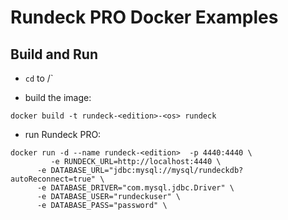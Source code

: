 # Rundeck PRO Docker Examples


## Build and Run

* `cd` to <edition>/<os>`

* build the image: 

```
docker build -t rundeck-<edition>-<os> rundeck
```

* run Rundeck PRO: 

```
docker run -d --name rundeck-<edition>  -p 4440:4440 \
         -e RUNDECK_URL=http://localhost:4440 \
	  -e DATABASE_URL="jdbc:mysql://mysql/rundeckdb?autoReconnect=true" \
	  -e DATABASE_DRIVER="com.mysql.jdbc.Driver" \
	  -e DATABASE_USER="rundeckuser" \
	  -e DATABASE_PASS="password" \

```